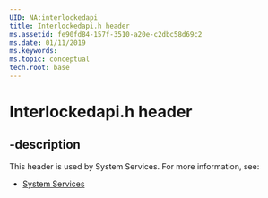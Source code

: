 ```yaml
---
UID: NA:interlockedapi
title: Interlockedapi.h header
ms.assetid: fe90fd84-157f-3510-a20e-c2dbc58d69c2
ms.date: 01/11/2019
ms.keywords: 
ms.topic: conceptual
tech.root: base
---
```


# Interlockedapi.h header


## -description


This header is used by System Services. For more information, see:

- [System Services](../_base/index.md)

